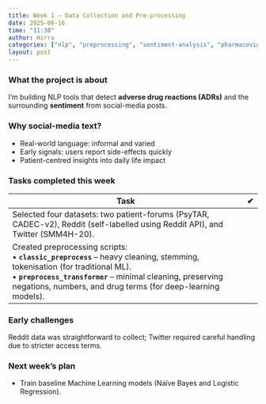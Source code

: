 ```yaml
---
title: Week 1 – Data Collection and Pre-processing
date: 2025-06-16
time: "11:30"
author: Hirra
categories: ["nlp", "preprocessing", "sentiment-analysis", "pharmacovigilance"]
layout: post
---
```


### What the project is about 
I’m building NLP tools that detect **adverse drug reactions (ADRs)** and the surrounding **sentiment** from social-media posts.

### Why social-media text? 
* Real-world language: informal and varied
* Early signals: users report side-effects quickly
* Patient-centred insights into daily life impact

### Tasks completed this week

| Task | ✔ |
|---|------|
| Selected four datasets: two patient-forums (PsyTAR, CADEC-v2), Reddit (self-labelled using Reddit API), and Twitter (SMM4H-20). |
| Created preprocessing scripts:<br>• **`classic_preprocess`** – heavy cleaning, stemming, tokenisation (for traditional ML).<br>• **`preprocess_transformer`** – minimal cleaning, preserving negations, numbers, and drug terms (for deep-learning models). |

### Early challenges 
Reddit data was straightforward to collect; Twitter required careful handling due to stricter access terms.

### Next week’s plan
* Train baseline Machine Learning models (Naïve Bayes and Logistic Regression).
